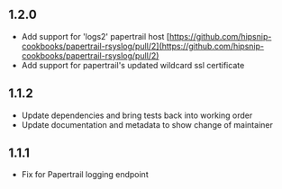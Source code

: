 ## 1.2.0

* Add support for 'logs2' papertrail host [https://github.com/hipsnip-cookbooks/papertrail-rsyslog/pull/2](https://github.com/hipsnip-cookbooks/papertrail-rsyslog/pull/2)
* Add support for papertrail's updated wildcard ssl certificate

## 1.1.2

* Update dependencies and bring tests back into working order
* Update documentation and metadata to show change of maintainer

## 1.1.1

* Fix for Papertrail logging endpoint